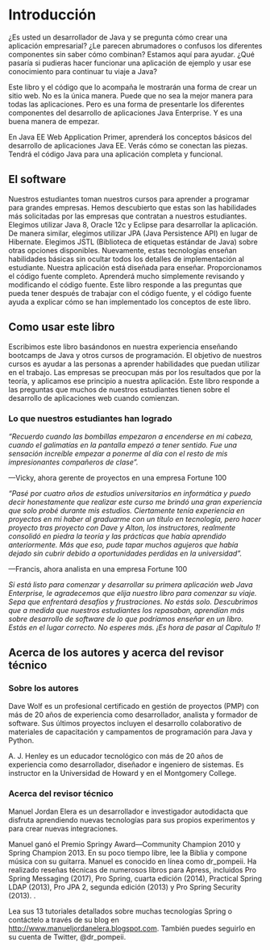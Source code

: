 # Introducción

¿Es usted un desarrollador de Java y se pregunta cómo crear una aplicación empresarial? ¿Le parecen abrumadores o confusos los diferentes componentes sin saber cómo combinan? Estamos aquí para ayudar. ¿Qué pasaría si pudieras hacer funcionar una aplicación de ejemplo y usar ese conocimiento para continuar tu viaje a Java?

Este libro y el código que lo acompaña le mostrarán una forma de crear un sitio web. No es la única manera. Puede que no sea la mejor manera para todas las aplicaciones. Pero es una forma de presentarle los diferentes componentes del desarrollo de aplicaciones Java Enterprise. Y es una buena manera de empezar.

En Java EE Web Application Primer, aprenderá los conceptos básicos del desarrollo de aplicaciones Java EE. Verás cómo se conectan las piezas. Tendrá el código Java para una aplicación completa y funcional.

## El software

Nuestros estudiantes toman nuestros cursos para aprender a programar para grandes empresas. Hemos descubierto que estas son las habilidades más solicitadas por las empresas que contratan a nuestros estudiantes. Elegimos utilizar Java 8, Oracle 12c y Eclipse para desarrollar la aplicación. De manera similar, elegimos utilizar JPA (Java Persistence API) en lugar de Hibernate. Elegimos JSTL (Biblioteca de etiquetas estándar de Java) sobre otras opciones disponibles. Nuevamente, estas tecnologías enseñan habilidades básicas sin ocultar todos los detalles de implementación al estudiante. Nuestra aplicación está diseñada para enseñar. Proporcionamos el código fuente completo. Aprenderá mucho simplemente revisando y modificando el código fuente. Este libro responde a las preguntas que pueda tener después de trabajar con el código fuente, y el código fuente ayuda a explicar cómo se han implementado los conceptos de este libro.

## Como usar este libro

Escribimos este libro basándonos en nuestra experiencia enseñando bootcamps de Java y otros cursos de programación. El objetivo de nuestros cursos es ayudar a las personas a aprender habilidades que puedan utilizar en el trabajo. Las empresas se preocupan más por los resultados que por la teoría, y aplicamos ese principio a nuestra aplicación. Este libro responde a las preguntas que muchos de nuestros estudiantes tienen sobre el desarrollo de aplicaciones web cuando comienzan.

### Lo que nuestros estudiantes han logrado

*“Recuerdo cuando las bombillas empezaron a encenderse en mi cabeza, cuando el galimatías en la pantalla empezó a tener sentido. Fue una sensación increíble empezar a ponerme al día con el resto de mis impresionantes compañeros de clase”.*

—Vicky, ahora gerente de proyectos en una empresa Fortune 100

*“Pasé por cuatro años de estudios universitarios en informática y puedo decir honestamente que realizar este curso me brindó una gran experiencia que solo probé durante mis estudios. Ciertamente tenía experiencia en proyectos en mi haber al graduarme con un título en tecnología, pero hacer proyecto tras proyecto con Dave y Alton, los instructores, realmente consolidó en piedra la teoría y las prácticas que había aprendido anteriormente. Más que eso, pude tapar muchos agujeros que había dejado sin cubrir debido a oportunidades perdidas en la universidad”.*

—Francis, ahora analista en una empresa Fortune 100

*Si está listo para comenzar y desarrollar su primera aplicación web Java Enterprise, le agradecemos que elija nuestro libro para comenzar su viaje. Sepa que enfrentará desafíos y frustraciones. No estás solo. Descubrimos que a medida que nuestros estudiantes los repasaban, aprendían más sobre desarrollo de software de lo que podríamos enseñar en un libro. Estás en el lugar correcto. No esperes más. ¡Es hora de pasar al Capítulo 1!*

## Acerca de los autores y acerca del revisor técnico

### Sobre los autores

Dave Wolf es un profesional certificado en gestión de proyectos (PMP) con más de 20 años de experiencia como desarrollador, analista y formador de software. Sus últimos proyectos incluyen el desarrollo colaborativo de materiales de capacitación y campamentos de programación para Java y Python.


A. J. Henley es un educador tecnológico con más de 20 años de experiencia como desarrollador, diseñador e ingeniero de sistemas. Es instructor en la Universidad de Howard y en el Montgomery College.

### Acerca del revisor técnico

Manuel Jordan Elera es un desarrollador e investigador autodidacta que disfruta aprendiendo nuevas tecnologías para sus propios experimentos y para crear nuevas integraciones.

Manuel ganó el Premio Springy Award—Community Champion 2010 y Spring Champion 2013. En su poco tiempo libre, lee la Biblia y compone música con su guitarra. Manuel es conocido en línea como dr_pompeii. Ha realizado reseñas técnicas de numerosos libros para Apress, incluidos Pro Spring Messaging (2017), Pro Spring, cuarta edición (2014), Practical Spring LDAP (2013), Pro JPA 2, segunda edición (2013) y Pro Spring Security (2013). .

Lea sus 13 tutoriales detallados sobre muchas tecnologías Spring o contáctelo a través de su blog en http://www.manueljordanelera.blogspot.com. También puedes seguirlo en su cuenta de Twitter, @dr_pompeii.
